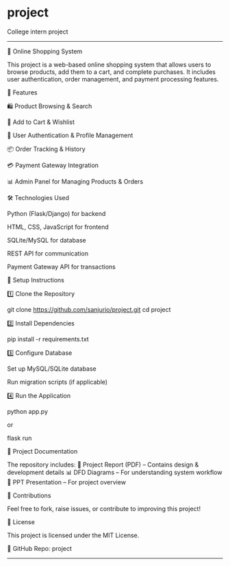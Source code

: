 # project
College intern project


---

🛒 Online Shopping System

This project is a web-based online shopping system that allows users to browse products, add them to a cart, and complete purchases. It includes user authentication, order management, and payment processing features.

🚀 Features

🛍️ Product Browsing & Search

🛒 Add to Cart & Wishlist

🔐 User Authentication & Profile Management

📦 Order Tracking & History

💳 Payment Gateway Integration

📊 Admin Panel for Managing Products & Orders


🛠️ Technologies Used

Python (Flask/Django) for backend

HTML, CSS, JavaScript for frontend

SQLite/MySQL for database

REST API for communication

Payment Gateway API for transactions


📌 Setup Instructions

1️⃣ Clone the Repository

git clone https://github.com/sanjurio/project.git
cd project

2️⃣ Install Dependencies

pip install -r requirements.txt

3️⃣ Configure Database

Set up MySQL/SQLite database

Run migration scripts (if applicable)


4️⃣ Run the Application

python app.py

or

flask run

📂 Project Documentation

The repository includes:
📄 Project Report (PDF) – Contains design & development details
📊 DFD Diagrams – For understanding system workflow
📜 PPT Presentation – For project overview


🤝 Contributions

Feel free to fork, raise issues, or contribute to improving this project!

📜 License

This project is licensed under the MIT License.

🔗 GitHub Repo: project


---
